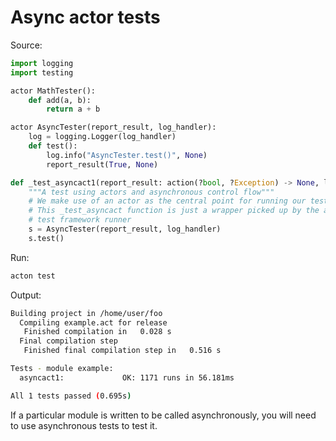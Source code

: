 # Async actor tests

Source:
```python
import logging
import testing

actor MathTester():
    def add(a, b):
        return a + b

actor AsyncTester(report_result, log_handler):
    log = logging.Logger(log_handler)
    def test():
        log.info("AsyncTester.test()", None)
        report_result(True, None)

def _test_asyncact1(report_result: action(?bool, ?Exception) -> None, log_handler: logging.Handler) -> None:
    """A test using actors and asynchronous control flow"""
    # We make use of an actor as the central point for running our test logic.
    # This _test_asyncact function is just a wrapper picked up by the acton
    # test framework runner
    s = AsyncTester(report_result, log_handler)
    s.test()
```

Run:
```sh
acton test
```

Output:
```sh
Building project in /home/user/foo
  Compiling example.act for release
   Finished compilation in   0.028 s
  Final compilation step
   Finished final compilation step in   0.516 s

Tests - module example:
  asyncact1:             OK: 1171 runs in 56.181ms

All 1 tests passed (0.695s)

```

If a particular module is written to be called asynchronously, you will need to use asynchronous tests to test it.
